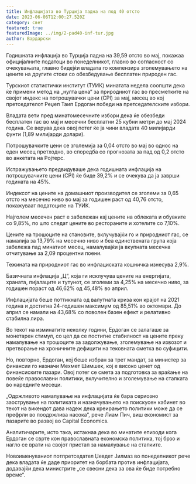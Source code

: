 ```yaml
---
title: Инфлацијата во Турција падна на под 40 отсто
date: 2023-06-06T12:00:27.520Z
category: свет
featured: true
featuredImage: ../img/2-pad40-inf-tur.jpg
author: Вардарски
---
```

Годишната инфлација во Турција падна на 39,59 отсто во мај, покажаа официјалните податоци во понеделникот, главно во согласност со очекувањата, главно бидејќи владата го компензира зголемувањето на цените на другите стоки со обезбедување бесплатен природен гас.

Турскиот статистички институт (ТУИК) минатата недела соопшти дека ќе примени метод на „нулта цена“ за природниот гас во пресметките на својот индекс на потрошувачки цени (CPI) за мај, месец во кој претседателот Реџеп Таип Ердоган победи на претседателските избори.

Владата вети пред минатомесечните избори дека ќе обезбеди бесплатен гас во мај и месечни бесплатни 25 кубни метри до мај 2024 година. Се верува дека овој потег ќе ја чини владата 40 милијарди фунти (1,89 милијарди долари).

Потрошувачките цени се зголемија за 0,04 отсто во мај во однос на еден месец претходно, во споредба со прогнозата за пад од 0,2 отсто во анкетата на Ројтерс.

Истражувањето предвидуваше дека годишната инфлација на потрошувачките цени (CPI) ќе биде 39,2% и се очекува да ја заврши годината на 45%.

Индексот на цените на домашниот производител се зголеми за 0,65 отсто на месечно ниво во мај за годишен раст од 40,76 отсто, покажуваат податоците на ТУИК.

Најголем месечен раст е забележан кај цените на облеката и обувките со 9,85%, по што следат цените во рестораните и хотелите со 7,10%.

Цените на трошоците на становите, вклучувајќи го и природниот гас, се намалија за 13,79% на месечно ниво и беа единствената група која забележа пад минатиот месец, намалувајќи ја вкупната месечна отчитување за 2,09 процентни поени.

Тежината на природниот гас во инфлациската кошничка изнесува 2,9%.

Базичната инфлација „Ц“, која ги исклучува цените на енергијата, храната, пијалаците и тутунот, се зголеми за 4,25% на месечно ниво, за годишен пораст од 46,62% од 45,48% во април.

Инфлацијата беше поттикната од валутната криза кон крајот на 2021 година и достигна 24-годишен максимум од 85,51% во октомври. До април се намали на 43,68% со поволен базен ефект и релативно стабилна лира.

Во текот на изминатите неколку години, Ердоган се залагаше за монетарен стимул, со цел да се постигне стабилност на цените преку намалување на трошоците за задолжување, зголемување на извозот и претворање на хроничните дефицити на тековната сметка во суфицити.

Но, повторно, Ердоган, кој беше избран за трет мандат, за министер за финансии го назначи Мехмет Шимшек, кој е високо ценет од финансиските пазари. Овој потег се смета за подготовка за враќање на повеќе православни политики, вклучително и зголемување на стапката во наредните месеци.

„Одржливото намалување на инфлацијата ќе бара сериозно заострување на политиката и назначувањето на поискусен кабинет во текот на викендот дава надеж дека креирањето политики може да се префрли во поодржлива насока“, рече Лиам Пич, виш економист за пазарите во развој во Capital Economics.

Аналитичарите, исто така, истакнаа дека во минатите епизоди кога Ердоган се сврте кон православната економска политика, тој брзо и нагло се врати на својот пристап за намалување на стапките.

Новоименуваниот потпретседател Џевдет Јилмаз во понеделникот рече дека владата ќе даде приоритет на борбата против инфлацијата, додавајќи дека министрите „се свесни дека за ова ќе биде потребно време“.